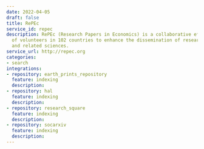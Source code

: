 ```yaml
---
date: 2022-04-05
draft: false
title: RePEc
service_id: repec
description: RePEc (Research Papers in Economics) is a collaborative effort of hundreds
  of volunteers in 102 countries to enhance the dissemination of research in Economics
  and related sciences.
service_url: http://repec.org
categories:
- search
integrations:
- repository: earth_prints_repository
  feature: indexing
  description:
- repository: hal
  feature: indexing
  description:
- repository: research_square
  feature: indexing
  description:
- repository: socarxiv
  feature: indexing
  description:
---
```



